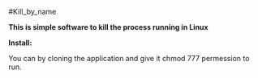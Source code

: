 #Kill_by_name

__This is simple software to kill the process running in Linux__


__Install:__

You can by cloning the application and give it chmod 777 permession to run. 
